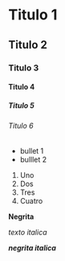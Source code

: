 # Titulo 1
## Titulo 2
### Titulo 3
#### Titulo 4
##### Titulo 5
###### Titulo 6

* bullet 1
* bulllet 2

1. Uno
2. Dos
3. Tres
4. Cuatro

**Negrita**

_texto italica_

***negrita italica***
